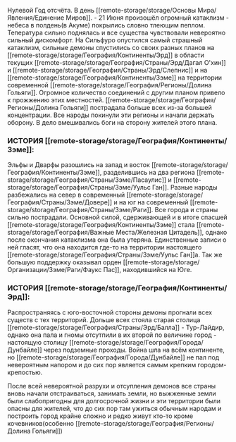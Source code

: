Нулевой Год отсчёта. В день [[remote-storage/storage/Основы Мира/Явления/Единение Миров]]. - 21 Июня произошёл огромный катаклизм - небеса в полдень(в Акуме) покрылись словно тлеющим пеплом. Тепература сильно поднялась и все существа чувствовали невероятно сильный дискомфорт. 
На Сильфуро опустился самый страшный катаклизм, сильные демоны спустились со своих разных планов на [[remote-storage/storage/География/Континенты/Эрд]] в области текущих [[remote-storage/storage/География/Страны/Эрд/Дагал О'хин]] и [[remote-storage/storage/География/Страны/Эрд/Слепнис]] и на [[remote-storage/storage/География/Континенты/Зэме]] на территории современной [[remote-storage/storage/География/Регионы/Долина Гольяги]]. 
Огромное количество соединений с другим планом привело к прожжению этих местностей. [[remote-storage/storage/География/Регионы/Долина Гольяги]] пострадала больше всех из-за большей концентрации. Все народы покинули эти регионы и начали держать оборону. В дело вмешивались боги на сторону жителей этого плана.

### **ИСТОРИЯ [[remote-storage/storage/География/Континенты/Зэме]]:**
Эльфы и Дварфы разошлись на запад и восток [[remote-storage/storage/География/Континенты/Зэме]], разделившись на два региона [[remote-storage/storage/География/Страны/Зэме/Пасаулис]] и [[remote-storage/storage/География/Страны/Зэме/Уульс Ган]]. Разные народы разбежались на север в современный [[remote-storage/storage/География/Страны/Зэме/Довере]] и на юг на современный [[remote-storage/storage/География/Страны/Зэме/Раги]]. Все города и страны сильно пострадали.
Основной силой, сдерживающей и в итоге спасшей [[remote-storage/storage/География/Континенты/Зэме]] стала [[remote-storage/storage/География/Важные Места/Железная Цитадель]], однако после окончания катаклизма она была утеряна. Единственные записи о ней гласят, что она находится где-то на территории настоящего [[remote-storage/storage/География/Страны/Зэме/Уульс Ган]]а. Так же большую поддержку оказывал орден [[remote-storage/storage/Организации/Зэме/Раги/Фаукс Пас]], находившийся на Юге.

### **ИСТОРИЯ [[remote-storage/storage/География/Континенты/Эрд]]:**
Распространяясь с юго-восточной стороны демоны прогнали всех существ с тех территорий. Дольше всех стояла старая столица [[remote-storage/storage/География/Страны/Эрд/Балла]] - Тур-Лайдир, однако она пала и гномы отсутпили в их второй по величине город - настоящую столицу [[remote-storage/storage/География/Города/Дунбайле]] через подземные проходы.
Война шла на всём континенте, но [[remote-storage/storage/География/Города/Дунбайле]] не пал под невероятным напором и до сих пор является самым крепким городом-крепостью. 

После всей невероятной разрухи и отсупления демонов все страны вновь начали отстраиваться, занимать земли, но выжженные земли были слабопригодны для долгосрочной жизни и эти территории были опасны для жителей, что до сих пор там ужиться обычным народам и построить город крайне сложно и редко живут кто-то кроме кочевников(особенно [[remote-storage/storage/География/Регионы/Долина Гольяги]])
